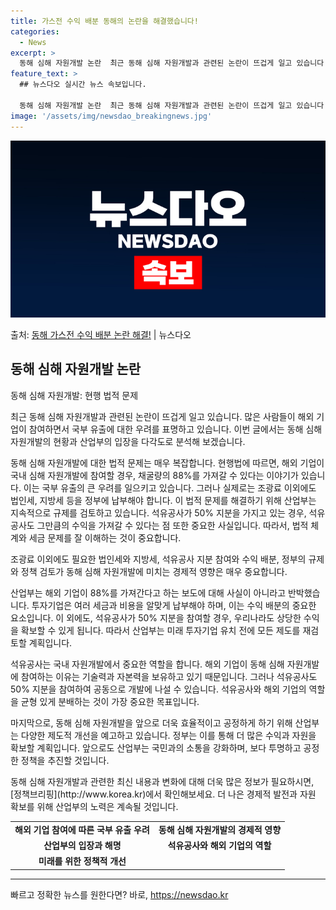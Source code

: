```yaml
---
title: 가스전 수익 배분 동해의 논란을 해결했습니다!
categories:
  - News
excerpt: >
  동해 심해 자원개발 논란  최근 동해 심해 자원개발과 관련된 논란이 뜨겁게 일고 있습니다. 많은 사람들이 해…
feature_text: >
  ## 뉴스다오 실시간 뉴스 속보입니다.

  동해 심해 자원개발 논란  최근 동해 심해 자원개발과 관련된 논란이 뜨겁게 일고 있습니다. 많은 사람들이 해…
image: '/assets/img/newsdao_breakingnews.jpg'
---
```


![뉴스다오 속보](/assets/img/newsdao_breakingnews.jpg)

<p>출처: <a href="https://newsdao.kr/4378" rel="dofollow">동해 가스전 수익 배분 논란 해결!</a> | 뉴스다오</p>

<h2 data-ke-size="size26">동해 심해 자원개발 논란</h2>
동해 심해 자원개발: 현행 법적 문제

<p data-ke-size="size16">최근 동해 심해 자원개발과 관련된 논란이 뜨겁게 일고 있습니다. 많은 사람들이 해외 기업이 참여하면서 국부 유출에 대한 우려를 표명하고 있습니다. 이번 글에서는 동해 심해 자원개발의 현황과 산업부의 입장을 다각도로 분석해 보겠습니다.</p>

<p data-ke-size="size16">동해 심해 자원개발에 대한 법적 문제는 매우 복잡합니다. 현행법에 따르면, 해외 기업이 국내 심해 자원개발에 참여할 경우, 채굴량의 88%를 가져갈 수 있다는 이야기가 있습니다. 이는 국부 유출의 큰 우려를 일으키고 있습니다. 그러나 실제로는 조광료 이외에도 법인세, 지방세 등을 정부에 납부해야 합니다. 이 법적 문제를 해결하기 위해 산업부는 지속적으로 규제를 검토하고 있습니다. 석유공사가 50% 지분을 가지고 있는 경우, 석유공사도 그만큼의 수익을 가져갈 수 있다는 점 또한 중요한 사실입니다. 따라서, 법적 체계와 세금 문제를 잘 이해하는 것이 중요합니다.</p>

<p data-ke-size="size16">조광료 이외에도 필요한 법인세와 지방세, 석유공사 지분 참여와 수익 배분, 정부의 규제와 정책 검토가 동해 심해 자원개발에 미치는 경제적 영향은 매우 중요합니다.</p>

<p data-ke-size="size16">산업부는 해외 기업이 88%를 가져간다고 하는 보도에 대해 사실이 아니라고 반박했습니다. 투자기업은 여러 세금과 비용을 알맞게 납부해야 하며, 이는 수익 배분의 중요한 요소입니다. 이 외에도, 석유공사가 50% 지분을 참여할 경우, 우리나라도 상당한 수익을 확보할 수 있게 됩니다. 따라서 산업부는 미래 투자기업 유치 전에 모든 제도를 재검토할 계획입니다.</p>

<p data-ke-size="size16">석유공사는 국내 자원개발에서 중요한 역할을 합니다. 해외 기업이 동해 심해 자원개발에 참여하는 이유는 기술력과 자본력을 보유하고 있기 때문입니다. 그러나 석유공사도 50% 지분을 참여하여 공동으로 개발에 나설 수 있습니다. 석유공사와 해외 기업의 역할을 균형 있게 분배하는 것이 가장 중요한 목표입니다.</p>

<p data-ke-size="size16">마지막으로, 동해 심해 자원개발을 앞으로 더욱 효율적이고 공정하게 하기 위해 산업부는 다양한 제도적 개선을 예고하고 있습니다. 정부는 이를 통해 더 많은 수익과 자원을 확보할 계획입니다. 앞으로도 산업부는 국민과의 소통을 강화하며, 보다 투명하고 공정한 정책을 추진할 것입니다.</p>

<p data-ke-size="size16">동해 심해 자원개발과 관련한 최신 내용과 변화에 대해 더욱 많은 정보가 필요하시면, [정책브리핑](http://www.korea.kr)에서 확인해보세요. 더 나은 경제적 발전과 자원 확보를 위해 산업부의 노력은 계속될 것입니다.</p>

<table>
	<tbody>
		<tr>
			<td style="text-align: center; height: 17px;"><b>해외 기업 참여에 따른 국부 유출 우려</b></td>
			<td style="text-align: center; height: 17px;"><b>동해 심해 자원개발의 경제적 영향</b></td>
		</tr>
		<tr>
			<td style="text-align: center; height: 17px;"><b>산업부의 입장과 해명</b></td>
			<td style="text-align: center; height: 17px;"><b>석유공사와 해외 기업의 역할</b></td>
		</tr>
		<tr>
			<td style="text-align: center; height: 17px;"><b>미래를 위한 정책적 개선</b></td>
			<td style="text-align: center; height: 17px;"><b></b></td>
		</tr>
	</tbody>
</table>
<hr> 

빠르고 정확한 뉴스를 원한다면? 바로, <a href="https://newsdao.kr" rel="dofollow">https://newsdao.kr</a>


